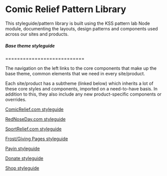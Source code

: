 # Comic Relief Pattern Library

This styleguide/pattern library is built using the KSS pattern lab Node module, documenting the layouts, design patterns and components used across our sites and products.


##### Base theme styleguide
===========================

The navigation on the left links to the core components that make up the base theme, common elements that we need in every site/product.

Each site/product has a subtheme (linked below) which inherits a lot of these core styles and components, imported on a need-to-have basis. In addition to this, they also include any new product-specific components or overrides.

<p><a href="cr/index.html" class="link link--red">ComicRelief.com styleguide</a></p>
<p><a href="rnd/index.html" class="link link--red">RedNoseDay.com styleguide</a></p>
<p><a href="sr/index.html" class="link link--red">SportRelief.com styleguide</a></p>
<p><a href="frost/index.html" class="link link--red">Frost/Giving Pages styleguide</a></p>
<p><a href="payin/index.html" class="link link--red">Payin styleguide</a></p>
<p><a href="donate/index.html" class="link link--red">Donate styleguide</a></p>
<p><a href="shop/index.html" class="link link--red">Shop styleguide</a></p>
